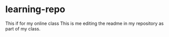 # learning-repo
This if for my online class
This is me editing the readme in my repository as part of my class.
